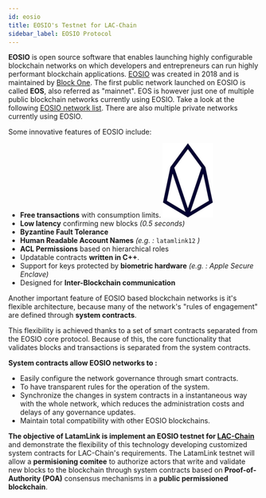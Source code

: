```yaml
---
id: eosio
title: EOSIO's Testnet for LAC-Chain
sidebar_label: EOSIO Protocol
---
```


**EOSIO** is open source software that enables launching highly configurable blockchain networks on which developers and entrepreneurs can run highly performant blockchain applications. [EOSIO](https://eos.io) was created in 2018 and is maintained by [Block One](https://block.one).  The first public network launched on EOSIO is called **EOS**, also referred as "mainnet". EOS is however just one of multiple public blockchain networks currently using EOSIO. Take a look at the following [EOSIO network list](eosio-networks.md). There are also multiple private networks currently using EOSIO.

Some innovative features of EOSIO include:

- **Free transactions** with consumption limits. [![EOSIO Github](/img/eosio-logo.png#right)](https://github.com/eosio)
- **Low latency** confirming new blocks  *(0.5 seconds)*
- **Byzantine Fault Tolerance**
- **Human Readable Account Names** *(e.g. :* `latamlink12` *)*
- **ACL Permissions** based on hierarchical roles
- Updatable contracts **written in C++**.
- Support for keys protected by **biometric hardware** *(e.g. : Apple Secure Enclave)*
- Designed for **Inter-Blockchain communication**

Another important feature of EOSIO based blockchain networks is it's flexible architecture, because  many of the network's "rules of engagement" are defined through **system contracts**.

This flexibility is achieved thanks to a set of smart contracts separated from the EOSIO core protocol. Because of this, the core functionality that validates blocks and transactions is separated from the system contracts.

**System contracts allow EOSIO networks to :**

- Easily configure the network governance through smart contracts.
- To have transparent rules for the operation of the system.
- Synchronize the changes in system contracts in a instantaneous way with the whole network, which reduces the administration costs and delays of any governance updates.
- Maintain total compatibility with other EOSIO blockchains.


**The objective of LatamLink is implement an EOSIO testnet for [LAC-Chain](https://medium.com/@lacchain.official/what-is-the-lacchain-global-alliance-and-what-does-it-consist-of-861cb76257b1)** and demonstrate the flexibility of this technology developing customized system contracts for LAC-Chain's requirements. The LatamLink testnet will allow a **permisioning comitee** to authorize actors that write and validate new blocks to the blockchain through system contracts based on **Proof-of-Authority (POA)** consensus mechanisms in a **public permissioned blockchain**.
